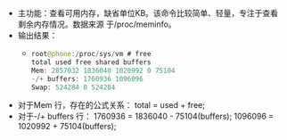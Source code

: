 - 主功能：查看可用内存，缺省单位KB。该命令比较简单、轻量，专注于查看剩余内存情况。数据来源
  于/proc/meminfo。
- 输出结果：
	- ```java
	  root@phone:/proc/sys/vm # free
	  total used free shared buffers
	  Mem: 2857032 1836040 1020992 0 75104
	  -/+ buffers: 1760936 1096096
	  Swap: 524284 0 524284
	  ```
- 对于Mem 行，存在的公式关系： total = used + free;
- 对于-/+ buffers 行： 1760936 = 1836040 - 75104(buffers); 1096096 = 1020992 +
  75104(buffers);